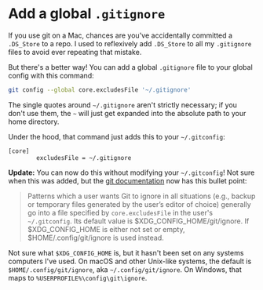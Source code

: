 # Add a global `.gitignore`

If you use git on a Mac, chances are you've accidentally committed a `.DS_Store` to a repo. I used to reflexively add `.DS_Store` to all my `.gitignore` files to avoid ever repeating that mistake.

But there's a better way! You can add a global `.gitignore` file to your global config with this command:

```bash
git config --global core.excludesFile '~/.gitignore'
```

The single quotes around `~/.gitignore` aren't strictly necessary; if you don't use them, the `~` will just get expanded into the absolute path to your home directory.

Under the hood, that command just adds this to your `~/.gitconfig`:

```
[core]
        excludesFile = ~/.gitignore
```

**Update:** You can now do this without modifying your `~/.gitconfig`! Not sure when this was added, but the [git documentation](https://git-scm.com/docs/gitignore) now has this bullet point:

> Patterns which a user wants Git to ignore in all situations (e.g., backup or temporary files generated by the user’s editor of choice) generally go into a file specified by `core.excludesFile` in the user's `~/.gitconfig`. Its default value is $XDG_CONFIG_HOME/git/ignore. If $XDG_CONFIG_HOME is either not set or empty, $HOME/.config/git/ignore is used instead.

Not sure what `$XDG_CONFIG_HOME` is, but it hasn't been set on any systems computers I've used. On macOS and other Unix-like systems, the default is `$HOME/.config/git/ignore`, aka `~/.config/git/ignore`. On Windows, that maps to `%USERPROFILE%\config\git\ignore`.

